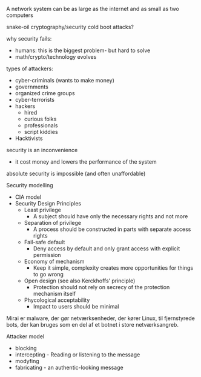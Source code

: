 A network system can be as large as the internet and as small as two computers

snake-oil cryptography/security
cold boot attacks?

why security fails:
- humans: this is the biggest problem- but hard to solve
- math/crypto/technology evolves

types of attackers:
- cyber-criminals (wants to make money)
- governments
- organized crime groups
- cyber-terrorists
- hackers
	- hired
	- curious folks
	- professionals
	- script kiddies
- Hacktivists

security is an inconvenience
- it cost money and lowers the performance of the system

absolute security is impossible (and often unaffordable)

Security modelling
- CIA model
- Security Design Principles
	- Least privilege 
		- A subject should have only the necessary rights and not more 
	- Separation of privilege 
		- A process should be constructed in parts with separate access rights 
	- Fail-safe default 
		- Deny access by default and only grant access with explicit permission 
	- Economy of mechanism 
		- Keep it simple, complexity creates more opportunities for things to go wrong 
	- Open design (see also Kerckhoffs’ principle) 
		- Protection should not rely on secrecy of the protection mechanism itself 
	- Phycological acceptability
		- Impact to users should be minimal

Mirai er malware, der gør netværksenheder, der kører Linux, til fjernstyrede bots, der kan bruges som en del af et botnet i store netværksangreb.

Attacker model
- blocking
- intercepting - Reading or listening to the message
- modyfing
- fabricating - an authentic-looking message